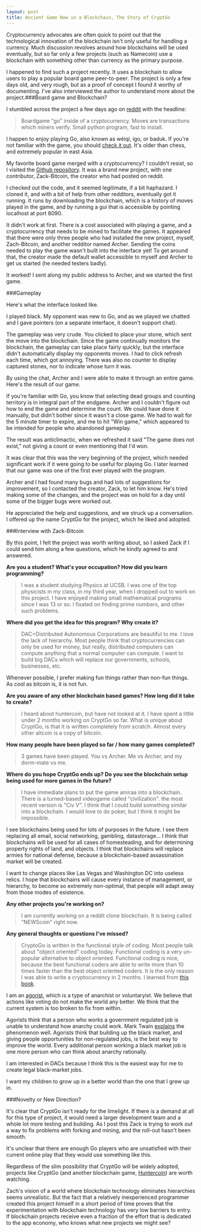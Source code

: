 ```yaml
---
layout: post
title: Ancient Game Now in a Blockchain, The Story of CryptGo
---
```


Cryptocurrency advocates are often quick to point out that the technological innovation of the blockchain isn't only useful for handling a currency. Much discussion revolves around how blockchains will be used eventually, but so far only a few projects (such as Namecoin) use a blockchain with something other than currency as the primary purpose.

I happened to find such a project recently. It uses a blockchain to allow users to play a popular board game peer-to-peer. The project is only a few days old, and very rough, but as a proof of concept I found it worthy of documenting. I've also interviewed the author to understand more about the project.###Board game and Blockchain?

I stumbled across the project a few days ago on 
[reddit](http://www.reddit.com/r/CryptoCurrency/comments/20adji/boardgame_go_inside_of_a_cryptocurrency_moves_are/) with the headline:

>Boardgame "go" inside of a cryptocurrency. Moves are transactions which miners verify. Small python program, fast to install.

I happen to enjoy playing Go, also known as wéiqí, igo, or baduk. If you're not familiar with the game, you should 
[check it out](http://en.wikipedia.org/wiki/Go_%28game%29). It's older than chess, and extremely popular in east Asia.

My favorite board game merged with a cryptocurrency? I couldn't resist, so I visited the 
[Github repository](https://github.com/zack-bitcoin/CryptGo). It was a brand new project, with one contributor, Zack-Bitcoin, the creator who had posted on reddit.

I checked out the code, and it seemed legitimate, if a bit haphazard. I cloned it, and with a bit of help from other redditors, eventually got it running. It runs by downloading the blockchain, which is a history of moves played in the game, and by running a gui that is accessible by pointing localhost at port 8090.

It didn't work at first. There is a cost associated with playing a game, and a cryptocurrency that needs to be mined to facilitate the games. It appeared that there were only three people who had installed the new project, myself, Zach-Bitcoin, and another redditor named Archer. Sending the coins needed to play the game wasn't built into the interface yet! To get around that, the creator made the default wallet accessible to myself and Archer to get us started (he needed testers badly).

It worked! I sent along my public address to Archer, and we started the first game.

###Gameplay

Here's what the interface looked like.


I played black. My opponent was new to Go, and as we played we chatted and I gave pointers (on a separate interface, it doesn't support chat).

The gameplay was very crude. You clicked to place your stone, which sent the move into the blockchain. Since the game continually monitors the blockchain, the gameplay can take place fairly quickly, but the interface didn't automatically display my opponents moves. I had to click refresh each time, which got annoying. There was also no counter to display captured stones, nor to indicate whose turn it was.

By using the chat, Archer and I were able to make it through an entire game. Here's the result of our game.


If you're familiar with Go, you know that selecting dead groups and counting territory is in integral part of the endgame. Archer and I couldn't figure out how to end the game and determine the count. We could have done it manually, but didn't bother since it wasn't a close game. We had to wait for the 5 minute timer to expire, and me to hit "Win game," which appeared to be intended for people who abandoned gameplay.

The result was anticlimactic, when we refreshed it said "The game does not exist," not giving a count or even mentioning that I'd won.

It was clear that this was the very beginning of the project, which needed significant work if it were going to be useful for playing Go. I later learned that our game was one of the first ever played with the program.

Archer and I had found many bugs and had lots of suggestions for improvement, so I contacted the creator, Zack, to let him know. He's tried making some of the changes, and the project was on hold for a day until some of the bigger bugs were worked out.

He appreciated the help and suggestions, and we struck up a conversation. I offered up the name CryptGo for the project, which he liked and adopted.

###Interview with Zack-Bitcoin

By this point, I felt the project was worth writing about, so I asked Zack if I could send him along a few questions, which he kindly agreed to and answered.


**Are you a student? What's your occupation? How did you learn programming?**


>I was a student studying Physics at UCSB. I was one of the top physicists in my class, in my third year, when I dropped out to work on this project. I have enjoyed making small mathematical programs since I was 13 or so. I fixated on finding prime numbers, and other such problems.


**Where did you get the idea for this program? Why create it?**


>DAC=Distributed Autonomous Corporations are beautiful to me. I love the lack of hierarchy. Most people think that cryptocurrencies can only be used for money, but really, distributed computers can compute anything that a normal computer can compute. I want to build big DACs which will replace our governments, schools, businesses, etc.

Whenever possible, I prefer making fun things rather than non-fun things. As cool as bitcoin is, it is not fun.


**Are you aware of any other blockchain based games? How long did it take to create?**


>I heard about huntercoin, but have not looked at it. I have spent a little under 2 months working on CryptGo so far. What is unique about CryptGo, is that it is written completely from scratch. Almost every other altcoin is a copy of bitcoin.


**How many people have been played so far / how many games completed?**


>3 games have been played. You vs Archer. Me vs Archer, and my dorm-mate vs me.


**Where do you hope CryptGo ends up? Do you see the blockchain setup being used for more games in the future?**


>I have immediate plans to put the game amiraa into a blockchain. There is a turned-based videogame called "civilization". the most recent version is "Civ V". I think that I could build something similar into a blockchain. I would love to do poker, but I think it might be impossible.

I see blockchains being used for lots of purposes in the future. I see them replacing all email, social networking, gambling, datastorage... I think that blockchains will be used for all cases of homesteading, and for determining property rights of land, and objects. I think that blockchains will replace armies for national defense, because a blockchain-based assassination market will be created.

I want to change places like Las Vegas and Washington DC into useless relics. I hope that blockchains will cause every instance of management, or hierarchy, to become so extremely non-optimal, that people will adapt away from those modes of existence.


**Any other projects you're working on?**


>I am currently working on a reddit clone blockchain. It is being called "NEWScoin" right now.


**Any general thoughts or questions I've missed?**


>CryptoGo is written in the functional style of coding. Most people talk about "object oriented" coding today. Functional coding is a very un-popular alternative to object oriented. Functional coding is nice, because the best functional coders are able to write more than 10 times faster than the best object oriented coders. It is the only reason I was able to write a cryptocurrency in 2 months. I learned from 
[this book](http://mitpress.mit.edu/sicp/).

I am an 
[agorist](http://agorism.info/), which is a type of anarchist or voluntaryist. We believe that actions like voting do not make the world any better. We think that the current system is too broken to fix from within.

Agorists think that a person who works a government regulated job is unable to understand how anarchy could work. Mark Twain 
[explains](http://paulgraham.com/cornpone.html) the phenomenon well.
Agorists think that building up the black market, and giving people opportunities for non-regulated jobs, is the best way to improve the world. Every additional person working a black market job is one more person who can think about anarchy rationally.

I am interested in DACs because I think this is the easiest way for me to create legal black-market jobs.

I want my children to grow up in a better world than the one that I grew up in.


###Novelty or New Direction?

It's clear that CryptGo isn't ready for the limelight. If there is a demand at all for this type of project, it would need a larger development team and a whole lot more testing and building. As I post this Zack is trying to work out a way to fix problems with forking and mining, and the roll-out hasn't been smooth.

It's unclear that there are enough Go players who are unsatisfied with their current online play that they would use something like this.

Regardless of the slim possibility that CryptGo will be widely adopted, projects like CryptGo (and another blockchain game, 
[Huntercoin](http://huntercoin.org/)) are worth watching.

Zach's vision of a world where blockchain technology eliminates hierarchies seems unrealistic. But the fact that a relatively inexperienced programmer created this project himself in a short period of time proves that the experimentation with blockchain technology has very low barriers to entry. If blockchain projects receive even a fraction of the effort that is dedicated to the app economy, who knows what new projects we might see?
